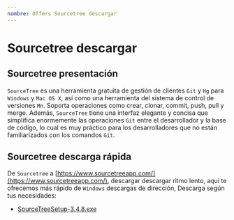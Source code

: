 ```yaml
---
nombre: Offers Sourcetree descargar
---
```


# Sourcetree descargar

## Sourcetree presentación
`SourceTree` es una herramienta gratuita de gestión de clientes `Git` y `Hg` para `Windows` y `Mac OS X`, así como una herramienta del sistema de control de versiones `Mn`. Soporta operaciones como crear, clonar, commit, push, pull y merge. Además, `SourceTree` tiene una interfaz elegante y concisa que simplifica enormemente las operaciones `Git` entre el desarrollador y la base de código, lo cual es muy práctico para los desarrolladores que no están familiarizados con los comandos `Git`.

## Sourcetree descarga rápida
De ` Sourcetree ` a [https://www.sourcetreeapp.com/](https://www.sourcetreeapp.com/), descargar descargar ritmo lento, aquí te ofrecemos más rápido de ` Windows ` descargas de dirección, Descarga según tus necesidades:

+ <a href="https://www.gitclone.com/download/SourceTreeSetup-3.4.8.exe">SourceTreeSetup-3.4.8.exe</a>


